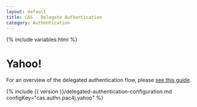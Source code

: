 ```yaml
---
layout: default
title: CAS - Delegate Authentication
category: Authentication
---
```


{% include variables.html %}

# Yahoo!

For an overview of the delegated authentication flow, please [see this guide](Delegate-Authentication.html).

{% include {{ version }}/delegated-authentication-configuration.md configKey="cas.authn.pac4j.yahoo" %}
